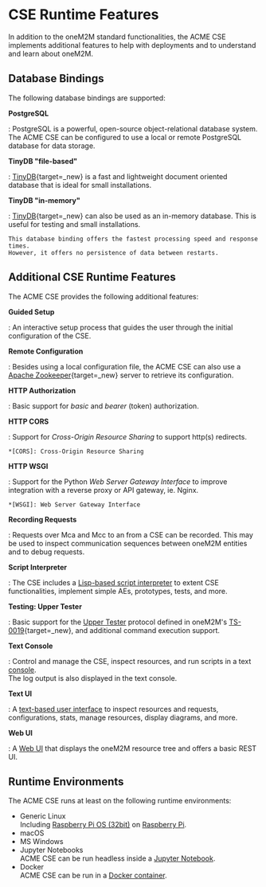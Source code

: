 # CSE Runtime Features

In addition to the oneM2M standard functionalities, 
the ACME CSE implements additional features to help with deployments and to
understand and learn about oneM2M.


## Database Bindings

The following database bindings are supported:

**PostgreSQL**

:	PostgreSQL is a powerful, open-source object-relational database system. 
	The ACME CSE can be configured to use a local or remote PostgreSQL database for data storage.


**TinyDB "file-based"**

:	[TinyDB](https://github.com/msiemens/tinydb){target=_new} is a fast and lightweight 
	document oriented database that is ideal for small installations.


**TinyDB "in-memory"**

:	[TinyDB](https://github.com/msiemens/tinydb){target=_new} can also be used as an in-memory database. 
	This is useful for testing and small installations.

	This database binding offers the fastest processing speed and response times.
	However, it offers no persistence of data between restarts.


## Additional CSE Runtime Features

The ACME CSE provides the following additional features:


**Guided Setup**

:	An interactive setup process that guides the user through the initial configuration of the CSE.


**Remote Configuration**

:	Besides using a local configuration file, the ACME CSE can also use a [Apache Zookeeper](https://zookeeper.apache.org/){target=_new} server to retrieve its configuration.

**HTTP Authorization**

:	Basic support for *basic* and *bearer* (token) authorization.


**HTTP CORS**

:	Support for *Cross-Origin Resource Sharing* to support http(s) redirects.

	*[CORS]: Cross-Origin Resource Sharing


**HTTP WSGI**

:	Support for the Python *Web Server Gateway Interface* to improve integration with a reverse proxy or API gateway, ie. Nginx.

	*[WSGI]: Web Server Gateway Interface


**Recording Requests**

:	Requests over Mca and Mcc to an from a CSE can be recorded. This may be used to inspect
	communication sequences between oneM2M entities and to debug requests.


**Script Interpreter**

:	The CSE includes a [Lisp-based script interpreter](../development/ACMEScript.md) to extent CSE functionalities, 
	implement simple AEs, prototypes, tests, and more.


**Testing: Upper Tester**

:	Basic support for the [Upper Tester](../setup/Operation-uppertester.md) protocol defined in oneM2M's [TS-0019](https://specifications.onem2m.org/ts-0019){target=_new},
	and additional command execution support.


**Text Console**

:	Control and manage the CSE, inspect resources, and run scripts in a text [console](../setup/Console.md).  
	The log output is also displayed in the text console.


**Text UI**

:	A [text-based user interface](../setup/TextUI.md) to inspect resources and requests, configurations, 
	stats, manage resources, display diagrams, and more.


**Web UI**

:	A [Web UI](../setup/WebUI.md) that displays the oneM2M resource tree and offers a basic REST UI.


## Runtime Environments

The ACME CSE runs at least on the following runtime environments:

- Generic Linux  
	Including [Raspberry Pi OS (32bit)](../howtos/RaspberryPi.md) on [Raspberry Pi](../howtos/RaspberryPi.md).
- macOS
- MS Windows
- Jupyter Notebooks  
	ACME CSE can be run headless inside a [Jupyter Notebook](../development/Embedding_ACME.md#jupyter-notebooks).
- Docker  
	ACME CSE can be run in a [Docker container](../howtos/Docker.md).

